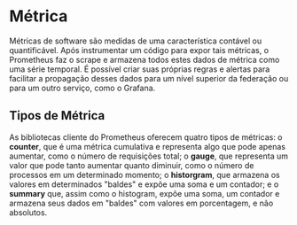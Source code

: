 Métrica
=======

Métricas de software são medidas de uma característica contável ou quantificável. Após instrumentar um código para expor tais métricas, o Prometheus faz o scrape e armazena todos estes dados de métrica como uma série temporal. É possível criar suas próprias regras e alertas para facilitar a propagação desses dados para um nível superior da federação ou para um outro serviço, como o Grafana.

Tipos de Métrica
----------------

As bibliotecas cliente do Prometheus oferecem quatro tipos de métricas: o **counter**, que é uma métrica cumulativa e representa algo que pode apenas aumentar, como o número de requisições total; o **gauge**, que representa um valor que pode tanto aumentar quanto diminuir, como o número de processos em um determinado momento; o **historgram**, que armazena os valores em determinados "baldes" e expõe uma soma e um contador; e o **summary** que, assim como o histogram, expõe uma soma, um contador e armazena seus dados em "baldes" com valores em porcentagem, e não absolutos.


